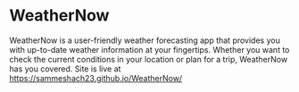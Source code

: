 # WeatherNow
WeatherNow is a user-friendly weather forecasting app that provides you with up-to-date weather information at your fingertips. Whether you want to check the current conditions in your location or plan for a trip, WeatherNow has you covered.
Site is live at https://sammeshach23.github.io/WeatherNow/
